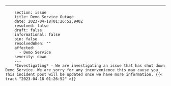 ---
        section: issue
        title: Demo Service Outage
        date: 2023-04-18T01:26:52.940Z
        resolved: false
        draft: false
        informational: false
        pin: false
        resolvedWhen: ""
        affected:
          - Demo Service
        severity: down
        ---
        *Investigating* - We are investigating an issue that has shut down Demo Service. We are sorry for any inconvenience this may cause you. This incident post will be updated once we have more information. {{< track "2023-04-18 01:26:52" >}}